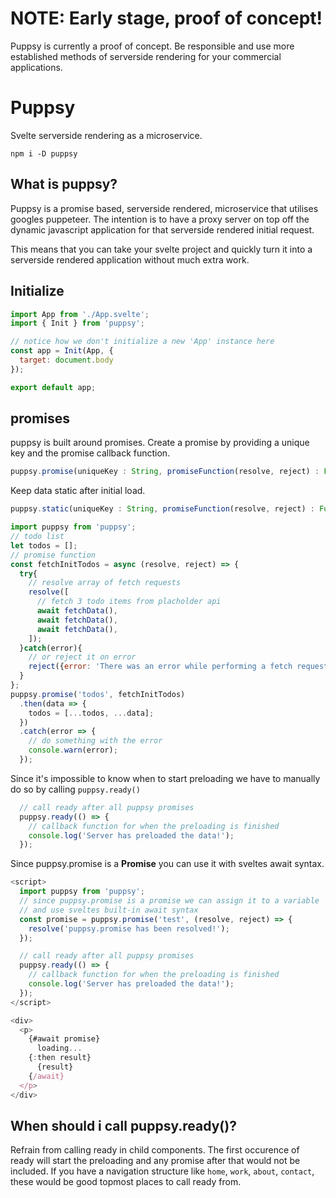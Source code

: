 # NOTE: Early stage, proof of concept!
Puppsy is currently a proof of concept. Be responsible and use more established methods of serverside rendering for your commercial applications.

# Puppsy
Svelte serverside rendering as a microservice.
```
npm i -D puppsy
```


## What is puppsy? 
Puppsy is a promise based, serverside rendered, microservice that utilises googles puppeteer. The intention is to have a proxy server on top off the dynamic javascript application for that serverside rendered initial request.

This means that you can take your svelte project and quickly turn it into a serverside rendered application without much extra work. 


## Initialize
```js
import App from './App.svelte';
import { Init } from 'puppsy';

// notice how we don't initialize a new 'App' instance here
const app = Init(App, {
  target: document.body
});

export default app;
```

## promises

puppsy is built around promises. Create a promise by providing a unique key and the promise callback function.

```js
puppsy.promise(uniqueKey : String, promiseFunction(resolve, reject) : Function);
```

Keep data static after initial load.
```js
puppsy.static(uniqueKey : String, promiseFunction(resolve, reject) : Function);
```

```js
import puppsy from 'puppsy';
// todo list
let todos = [];
// promise function
const fetchInitTodos = async (resolve, reject) => {
  try{
    // resolve array of fetch requests
    resolve([
      // fetch 3 todo items from placholder api
      await fetchData(),
      await fetchData(),
      await fetchData(),
    ]);
  }catch(error){
    // or reject it on error
    reject({error: 'There was an error while performing a fetch request.'});
  }
};
puppsy.promise('todos', fetchInitTodos)
  .then(data => {
    todos = [...todos, ...data];
  })
  .catch(error => {
    // do something with the error
    console.warn(error);
  });
```

Since it's impossible to know when to start preloading we have to manually do so by calling `puppsy.ready()`
```js
  // call ready after all puppsy promises
  puppsy.ready(() => {
    // callback function for when the preloading is finished
    console.log('Server has preloaded the data!');
  });
```

Since puppsy.promise is a __Promise__ you can use it with sveltes await syntax.
```js
<script>
  import puppsy from 'puppsy';
  // since puppsy.promise is a promise we can assign it to a variable
  // and use sveltes built-in await syntax
  const promise = puppsy.promise('test', (resolve, reject) => {
    resolve('puppsy.promise has been resolved!');
  });

  // call ready after all puppsy promises
  puppsy.ready(() => {
    // callback function for when the preloading is finished
    console.log('Server has preloaded the data!');
  });
</script>

<div>
  <p>
    {#await promise}
      loading...
    {:then result}
      {result}
    {/await}
  </p>
</div>
```

## When should i call puppsy.ready()?
Refrain from calling ready in child components. The first occurence of ready will start the preloading and any promise after that would not be included. If you have a navigation structure like `home`, `work`, `about`, `contact`, these would be good topmost places to call ready from.

